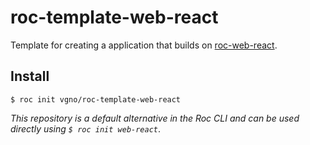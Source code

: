 # roc-template-web-react

Template for creating a application that builds on [roc-web-react](https://github.com/vgno/roc-web-react).

## Install

`$ roc init vgno/roc-template-web-react`

_This repository is a default alternative in the Roc CLI and can be used directly using `$ roc init web-react`_.
